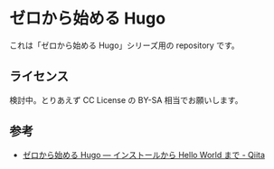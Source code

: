 # ゼロから始める Hugo

これは「ゼロから始める Hugo」シリーズ用の repository です。

## ライセンス

検討中。とりあえず CC License の BY-SA 相当でお願いします。

## 参考

- [ゼロから始める Hugo — インストールから Hello World まで - Qiita](http://qiita.com/spiegel-im-spiegel/items/eac7bf2a3c0fc19afcbf)
